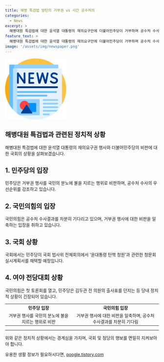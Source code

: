 ```yaml
---
title: 해병 특검법 방탄의 거부권 vs 시간 공수처의
categories:
  - News
excerpt: >
  해병대원 특검법에 대한 윤석열 대통령의 재의요구안에 더불어민주당이 거부하며 공수처 수사를 촉구했으나, 국민의힘은 공신력 있는 경찰 수사 결과를 언급하여 지지했습니다. 이에 이어 민주당은 윤대통령 탄핵 청원과 관련한 청문회 실시계획서를 채택하고, 국민의힘은 이를 코미디로 비판했습니다. 또한, 국민의힘은 전당대회 첫 토론회를 열며 후보들 간 문자 논란과 배신자 정치 프레임으로 공방이 격화하고, 민주당은 김두관 전 의원의 출사표를 관심을 끌었습니다.
feature_text: >
  해병대원 특검법에 대한 윤석열 대통령의 재의요구안에 더불어민주당이 거부하며 공수처 수사를 촉구했으나, 국민의힘은 공신력 있는 경찰 수사 결과를 언급하여 지지했습니다. 이에 이어 민주당은 윤대통령 탄핵 청원과 관련한 청문회 실시계획서를 채택하고, 국민의힘은 이를 코미디로 비판했습니다. 또한, 국민의힘은 전당대회 첫 토론회를 열며 후보들 간 문자 논란과 배신자 정치 프레임으로 공방이 격화하고, 민주당은 김두관 전 의원의 출사표를 관심을 끌었습니다.
image: '/assets/img/newspaper.png'
---
```


<p><img src="/assets/img/newspaper.png" alt="kimp 속보" /></p>

<h2 data-ke-size="size26"><b>해병대원 특검법과 관련된 정치적 상황</b></h2>

<p data-ke-size="size16">해병대원 특검법에 대한 윤석열 대통령의 재의요구권 행사와 더불어민주당의 비판에 대한 국회의 상황을 살펴보겠습니다.</p>

<h2 data-ke-size="size24">1. 민주당의 입장</h2>

<p data-ke-size="size16">민주당은 거부권 행사를 국민의 분노에 불을 지르는 행위로 비판하며, 공수처 수사의 우선순위를 강조하고 있습니다.</p>

<h2 data-ke-size="size24">2. 국민의힘의 입장</h2>

<p data-ke-size="size16">국민의힘은 공수처 수사결과를 차분히 기다리고 있으며, 거부권 행사에 대한 비판을 일축하는 입장을 취하고 있습니다.</p>

<h2 data-ke-size="size24">3. 국회 상황</h2>

<p data-ke-size="size16">국회에서는 민주당이 국회 법사위 전체회의에서 '윤대통령 탄핵 청원'과 관련한 청문회 실시계획서를 채택할 예정입니다.</p>

<h2 data-ke-size="size24">4. 여야 전당대회 상황</h2>

<p data-ke-size="size16">국민의힘은 첫 토론회를 열고, 민주당은 김두관 전 의원의 출사표를 던지는 등 당내 정치적 상황이 긴장되어 있습니다.</p>

<table>
  <tr>
    <td style="text-align: center; height: 17px;"><b>민주당 입장</b></td>
    <td style="text-align: center; height: 17px;"><b>국민의힘 입장</b></td>
  </tr>
  <tr>
    <td style="text-align: center; height: 17px;">거부권 행사를 국민의 분노에 불을 지르는 행위로 비판</td>
    <td style="text-align: center; height: 17px;">거부권 행사에 대한 비판을 일축하며, 공수처 수사결과를 차분히 기다림</td>
  </tr>
</table>

<hr>

<p data-ke-size="size16">위와 같은 정치적 상황에서는 경계심을 가지며, 국회 및 정당의 행보를 면밀히 지켜보아야 합니다.</p>
유용한 생활 정보가 필요하시다면, <a href="https://qoogle.tistory.com" rel="dofollow">qoogle.tistory.com</a>


